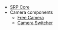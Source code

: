 * [SRP Core](index)
* Camera components
  * [Free Camera](Free-Camera)
  * [Camera Switcher](Camera-Switcher)